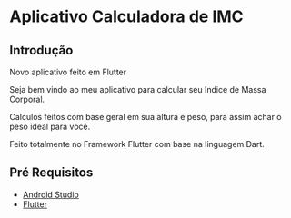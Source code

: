 # Aplicativo Calculadora de IMC

## Introdução

Novo aplicativo feito em Flutter

Seja bem vindo ao meu aplicativo para calcular seu Indice de Massa Corporal. 

Calculos feitos com base geral em sua altura e peso, para assim achar o peso ideal para você. 


Feito totalmente no Framework Flutter com base na linguagem Dart.

## Pré Requisitos

- [Android Studio](https://developer.android.com/studio)
- [Flutter](https://flutter.dev/docs/get-started/install)

